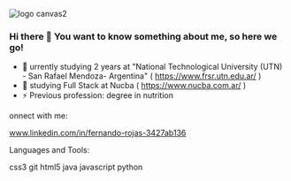 ![logo canvas2](https://github.com/rojasfernando/rojasfernando/assets/91997517/44f7d736-ab8f-41ab-a09e-3c3ac6212372)
### Hi there 👋 You want to know something about me, so here we go!
 

- 🔭 urrently studying 2 years at "National Technological University (UTN) - San Rafael Mendoza- Argentina" ( https://www.frsr.utn.edu.ar/ )
- 🌱 studying Full Stack at Nucba ( https://www.nucba.com.ar/ )
- ⚡ Previous profession: degree in nutrition

onnect with me:

www.linkedin.com/in/fernando-rojas-3427ab136

Languages and Tools:

css3 git html5 java javascript  python
